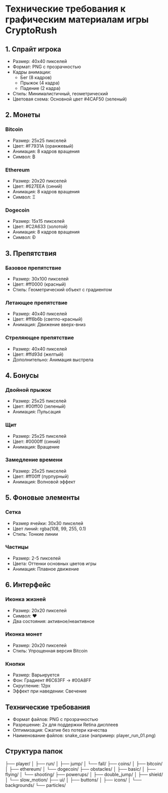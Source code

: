 # Технические требования к графическим материалам игры CryptoRush

## 1. Спрайт игрока
- Размер: 40x40 пикселей
- Формат: PNG с прозрачностью
- Кадры анимации:
  - Бег (8 кадров)
  - Прыжок (4 кадра)
  - Падение (2 кадра)
- Стиль: Минималистичный, геометрический
- Цветовая схема: Основной цвет #4CAF50 (зеленый)

## 2. Монеты
### Bitcoin
- Размер: 25x25 пикселей
- Цвет: #F7931A (оранжевый)
- Анимация: 8 кадров вращения
- Символ: ₿

### Ethereum
- Размер: 20x20 пикселей
- Цвет: #627EEA (синий)
- Анимация: 8 кадров вращения
- Символ: Ξ

### Dogecoin
- Размер: 15x15 пикселей
- Цвет: #C2A633 (золотой)
- Анимация: 8 кадров вращения
- Символ: Ð

## 3. Препятствия
### Базовое препятствие
- Размер: 30x100 пикселей
- Цвет: #ff0000 (красный)
- Стиль: Геометрический объект с градиентом

### Летающее препятствие
- Размер: 40x40 пикселей
- Цвет: #ff6b6b (светло-красный)
- Анимация: Движение вверх-вниз

### Стреляющее препятствие
- Размер: 40x40 пикселей
- Цвет: #ffd93d (желтый)
- Дополнительно: Анимация выстрела

## 4. Бонусы
### Двойной прыжок
- Размер: 25x25 пикселей
- Цвет: #00ff00 (зеленый)
- Анимация: Пульсация

### Щит
- Размер: 25x25 пикселей
- Цвет: #0000ff (синий)
- Анимация: Вращение

### Замедление времени
- Размер: 25x25 пикселей
- Цвет: #ff00ff (пурпурный)
- Анимация: Волновой эффект

## 5. Фоновые элементы
### Сетка
- Размер ячейки: 30x30 пикселей
- Цвет линий: rgba(108, 99, 255, 0.1)
- Стиль: Тонкие линии

### Частицы
- Размер: 2-5 пикселей
- Цвета: Оттенки основных цветов игры
- Анимация: Плавное движение

## 6. Интерфейс
### Иконка жизней
- Размер: 20x20 пикселей
- Символ: ❤️
- Два состояния: активное/неактивное

### Иконка монет
- Размер: 20x20 пикселей
- Стиль: Упрощенная версия Bitcoin

### Кнопки
- Размер: Варьируется
- Фон: Градиент #6C63FF → #00A8FF
- Скругление: 12px
- Эффект при наведении: Свечение

## Технические требования
- Формат файлов: PNG с прозрачностью
- Разрешение: 2x для поддержки Retina дисплеев
- Оптимизация: Сжатие без потери качества
- Наименование файлов: snake_case (например: player_run_01.png)

## Структура папок 
├── player/
│ ├── run/
│ ├── jump/
│ └── fall/
├── coins/
│ ├── bitcoin/
│ ├── ethereum/
│ └── dogecoin/
├── obstacles/
│ ├── basic/
│ ├── flying/
│ └── shooting/
├── powerups/
│ ├── double_jump/
│ ├── shield/
│ └── slow_motion/
├── ui/
│ ├── buttons/
│ ├── icons/
│ └── backgrounds/
└── particles/